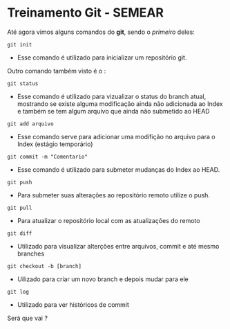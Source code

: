 # Treinamento Git - SEMEAR

Até agora vimos alguns comandos do **git**, sendo o *primeiro* deles:

`git init`

* Esse comando é utilizado para inicializar um repositório git.

Outro comando também visto é o :

`git status`

* Esse comando é utilizado para vizualizar o status do branch atual, mostrando se existe alguma modificação ainda não adicionada ao Index e também se tem algum arquivo que ainda não submetido ao HEAD

`git add arquivo`

* Esse comando serve para adicionar uma modifição no arquivo para o Index (estágio temporário)

`git commit -m "Comentario"`

* Esse comando é utilizado para submeter mudanças do Index ao HEAD.

`git push`

* Para submeter suas alterações ao repositório remoto utilize o push.

`git pull`

* Para atualizar o repositório local com as atualizações do remoto


`git diff`

* Utilizado para visualizar alterções entre arquivos, commit e até mesmo branches

`git checkout -b [branch]`

* Uilizado para criar um novo branch e depois mudar para ele

`git log`

* Utilizado para ver históricos de commit

Será que vai ?
